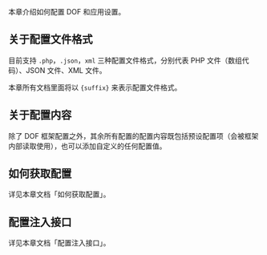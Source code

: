 本章介绍如何配置 DOF 和应用设置。

## 关于配置文件格式

目前支持 `.php`，`.json`，`xml` 三种配置文件格式，分别代表 PHP 文件（数组代码）、JSON 文件、XML 文件。

本章所有文档里面将以 `{suffix}` 来表示配置文件格式。

## 关于配置内容

除了 DOF 框架配置之外，其余所有配置的配置内容既包括预设配置项（会被框架内部读取使用），也可以添加自定义的任何配置值。

## 如何获取配置

详见本章文档「如何获取配置」。

## 配置注入接口

详见本章文档「配置注入接口」。
